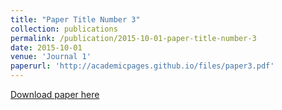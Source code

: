 ```yaml
---
title: "Paper Title Number 3"
collection: publications
permalink: /publication/2015-10-01-paper-title-number-3
date: 2015-10-01
venue: 'Journal 1'
paperurl: 'http://academicpages.github.io/files/paper3.pdf'
---
```


<a href='http://academicpages.github.io/files/paper3.pdf'>Download paper here</a>
